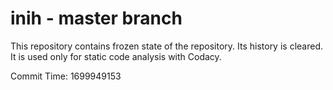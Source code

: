 # inih - master branch

This repository contains frozen state of the repository.
Its history is cleared. It is used only for static code
analysis with Codacy.

Commit Time: 1699949153